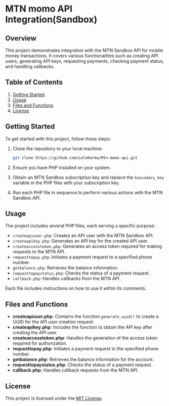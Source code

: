 
# MTN momo API Integration(Sandbox)

## Overview

This project demonstrates integration with the MTN Sandbox API for mobile money transactions. It covers various functionalities such as creating API users, generating API keys, requesting payments, checking payment status, and handling callbacks.

## Table of Contents

1. [Getting Started](#getting-started)
2. [Usage](#usage)
3. [Files and Functions](#files-and-functions)
4. [License](#license)

## Getting Started

To get started with this project, follow these steps:

1. Clone the repository to your local machine:

   ```bash
   git clone https://github.com/LeloKarma/Mtn-momo-api.git
   ```

2. Ensure you have PHP installed on your system.

3. Obtain an MTN Sandbox subscription key and replace the `$secodary_key` variable in the PHP files with your subscription key.

4. Run each PHP file in sequence to perform various actions with the MTN Sandbox API.

## Usage

The project includes several PHP files, each serving a specific purpose:

- `createapiuser.php`: Creates an API user with the MTN Sandbox API.
- `createapikey.php`: Generates an API key for the created API user.
- `createaccesstoken.php`: Generates an access token required for making requests to the MTN API.
- `requesttopay.php`: Initiates a payment request to a specified phone number.
- `getbalance.php`: Retrieves the balance information.
- `requesttopaystatus.php`: Checks the status of a payment request.
- `callback.php`: Handles callbacks from the MTN API.

Each file includes instructions on how to use it within its comments.

## Files and Functions

- **createapiuser.php**: Contains the function `generate_uuid()` to create a UUID for the API user creation request.
- **createapikey.php**: Includes the function to obtain the API key after creating the API user.
- **createaccesstoken.php**: Handles the generation of the access token required for authorization.
- **requesttopay.php**: Initiates a payment request to the specified phone number.
- **getbalance.php**: Retrieves the balance information for the account.
- **requesttopaystatus.php**: Checks the status of a payment request.
- **callback.php**: Handles callback requests from the MTN API.

## License

This project is licensed under the [MIT License](LICENSE).
